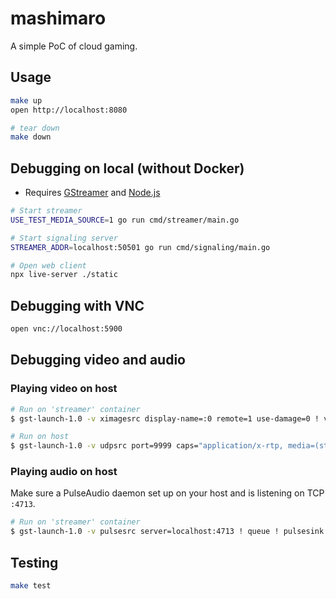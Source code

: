 # mashimaro

A simple PoC of cloud gaming.

## Usage

```sh
make up
open http://localhost:8080

# tear down
make down
```

## Debugging on local (without Docker)

- Requires [GStreamer](https://gstreamer.freedesktop.org/) and [Node.js](https://nodejs.org/ja/)

```sh
# Start streamer
USE_TEST_MEDIA_SOURCE=1 go run cmd/streamer/main.go

# Start signaling server
STREAMER_ADDR=localhost:50501 go run cmd/signaling/main.go

# Open web client
npx live-server ./static
```

## Debugging with VNC

```sh
open vnc://localhost:5900
```

## Debugging video and audio

### Playing video on host

```sh
# Run on 'streamer' container
$ gst-launch-1.0 -v ximagesrc display-name=:0 remote=1 use-damage=0 ! videoconvert ! rtpvrawpay ! udpsink host=host.docker.internal port=9999

# Run on host
$ gst-launch-1.0 -v udpsrc port=9999 caps="application/x-rtp, media=(string)video, sampling=(string)RGB, width=(string)800, height=(string)600" ! rtpvrawdepay ! autovideosink
```

### Playing audio on host

Make sure a PulseAudio daemon set up on your host and is listening on TCP `:4713`.

```sh
# Run on 'streamer' container
$ gst-launch-1.0 -v pulsesrc server=localhost:4713 ! queue ! pulsesink server=host.docker.internal:4713
```

## Testing 

```sh
make test
```

